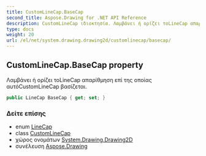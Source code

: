 ```yaml
---
title: CustomLineCap.BaseCap
second_title: Aspose.Drawing for .NET API Reference
description: CustomLineCap ιδιοκτησία. Λαμβάνει ή ορίζει τοLineCap απαρίθμηση επί της οποίας αυτόCustomLineCap βασίζεται.
type: docs
weight: 20
url: /el/net/system.drawing.drawing2d/customlinecap/basecap/
---
```

## CustomLineCap.BaseCap property

Λαμβάνει ή ορίζει τοLineCap απαρίθμηση επί της οποίας αυτόCustomLineCap βασίζεται.

```csharp
public LineCap BaseCap { get; set; }
```

### Δείτε επίσης

* enum [LineCap](../../linecap/)
* class [CustomLineCap](../)
* χώρος ονομάτων [System.Drawing.Drawing2D](../../customlinecap/)
* συνέλευση [Aspose.Drawing](../../../)



